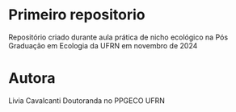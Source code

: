 # Primeiro repositorio
Repositório criado durante aula prática de nicho ecológico na Pós Graduação em Ecologia da UFRN em novembro de 2024
# Autora
Livia Cavalcanti
Doutoranda no PPGECO UFRN
